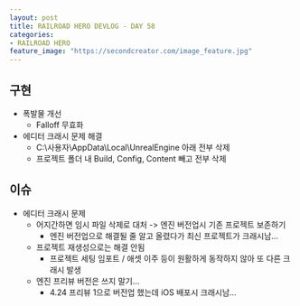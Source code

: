 ```yaml
---
layout: post
title: RAILROAD HERO DEVLOG - DAY 58
categories:
- RAILROAD HERO
feature_image: "https://secondcreator.com/image_feature.jpg"
---
```


## 구현
- 폭발물 개선
  - Falloff 무효화
- 에디터 크래시 문제 해결
  - C:\사용자\AppData\Local\UnrealEngine 아래 전부 삭제
  - 프로젝트 폴더 내 Build, Config, Content 빼고 전부 삭제

## 이슈
- 에디터 크래시 문제
  - 어지간하면 임시 파일 삭제로 대처 -> 엔진 버전업시 기존 프로젝트 보존하기
    - 엔진 버전업으로 해결될 줄 알고 올렸다가 최신 프로젝트가 크래시남…
  - 프로젝트 재생성으로는 해결 안됨
    - 프로젝트 세팅 임포트 / 애셋 이주 등이 원활하게 동작하지 않아 또 다른 크래시 발생
  - 엔진 프리뷰 버전은 쓰지 말기…
    - 4.24 프리뷰 1으로 버전업 했는데 iOS 배포시 크래시남…
